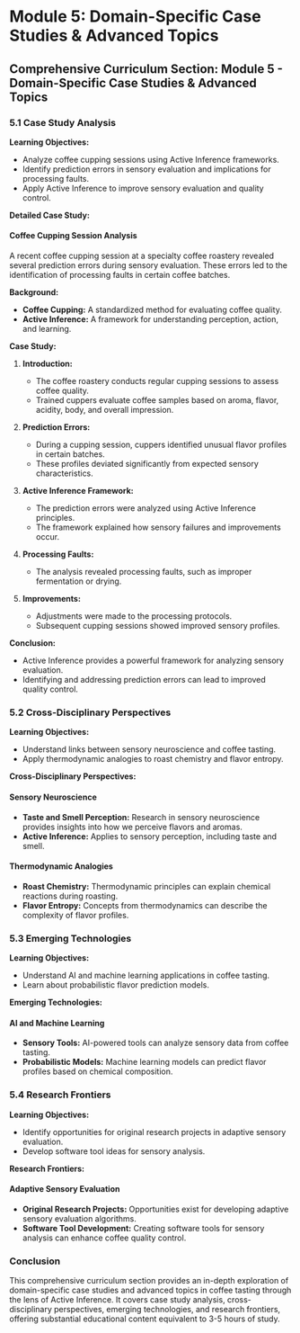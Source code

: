 # Module 5: Domain-Specific Case Studies & Advanced Topics

## Comprehensive Curriculum Section: Module 5 - Domain-Specific Case Studies & Advanced Topics

### 5.1 Case Study Analysis

**Learning Objectives:**
- Analyze coffee cupping sessions using Active Inference frameworks.
- Identify prediction errors in sensory evaluation and implications for processing faults.
- Apply Active Inference to improve sensory evaluation and quality control.

**Detailed Case Study:**

#### Coffee Cupping Session Analysis

A recent coffee cupping session at a specialty coffee roastery revealed several prediction errors during sensory evaluation. These errors led to the identification of processing faults in certain coffee batches. 

**Background:**

- **Coffee Cupping:** A standardized method for evaluating coffee quality.
- **Active Inference:** A framework for understanding perception, action, and learning.

**Case Study:**

1. **Introduction:**
   - The coffee roastery conducts regular cupping sessions to assess coffee quality.
   - Trained cuppers evaluate coffee samples based on aroma, flavor, acidity, body, and overall impression.

2. **Prediction Errors:**
   - During a cupping session, cuppers identified unusual flavor profiles in certain batches.
   - These profiles deviated significantly from expected sensory characteristics.

3. **Active Inference Framework:**
   - The prediction errors were analyzed using Active Inference principles.
   - The framework explained how sensory failures and improvements occur.

4. **Processing Faults:**
   - The analysis revealed processing faults, such as improper fermentation or drying.

5. **Improvements:**
   - Adjustments were made to the processing protocols.
   - Subsequent cupping sessions showed improved sensory profiles.

**Conclusion:**

- Active Inference provides a powerful framework for analyzing sensory evaluation.
- Identifying and addressing prediction errors can lead to improved quality control.

### 5.2 Cross-Disciplinary Perspectives

**Learning Objectives:**
- Understand links between sensory neuroscience and coffee tasting.
- Apply thermodynamic analogies to roast chemistry and flavor entropy.

**Cross-Disciplinary Perspectives:**

#### Sensory Neuroscience

- **Taste and Smell Perception:** Research in sensory neuroscience provides insights into how we perceive flavors and aromas.
- **Active Inference:** Applies to sensory perception, including taste and smell.

#### Thermodynamic Analogies

- **Roast Chemistry:** Thermodynamic principles can explain chemical reactions during roasting.
- **Flavor Entropy:** Concepts from thermodynamics can describe the complexity of flavor profiles.

### 5.3 Emerging Technologies

**Learning Objectives:**
- Understand AI and machine learning applications in coffee tasting.
- Learn about probabilistic flavor prediction models.

**Emerging Technologies:**

#### AI and Machine Learning

- **Sensory Tools:** AI-powered tools can analyze sensory data from coffee tasting.
- **Probabilistic Models:** Machine learning models can predict flavor profiles based on chemical composition.

### 5.4 Research Frontiers

**Learning Objectives:**
- Identify opportunities for original research projects in adaptive sensory evaluation.
- Develop software tool ideas for sensory analysis.

**Research Frontiers:**

#### Adaptive Sensory Evaluation

- **Original Research Projects:** Opportunities exist for developing adaptive sensory evaluation algorithms.
- **Software Tool Development:** Creating software tools for sensory analysis can enhance coffee quality control.

### Conclusion

This comprehensive curriculum section provides an in-depth exploration of domain-specific case studies and advanced topics in coffee tasting through the lens of Active Inference. It covers case study analysis, cross-disciplinary perspectives, emerging technologies, and research frontiers, offering substantial educational content equivalent to 3-5 hours of study.